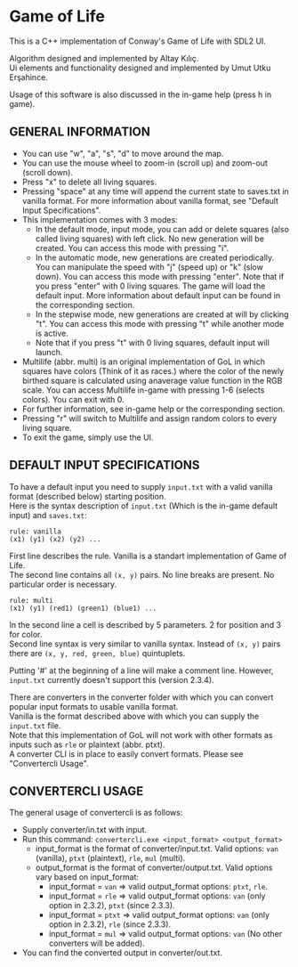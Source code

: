 # Game of Life

This is a C++ implementation of Conway's Game of Life with SDL2 UI.

Algorithm designed and implemented by Altay Kılıç.  
Ui elements and functionality designed and implemented by Umut Utku Erşahince.

Usage of this software is also discussed in the in-game help (press h in game).

## GENERAL INFORMATION

- You can use "w", "a", "s", "d" to move around the map.
- You can use the mouse wheel to zoom-in (scroll up) and zoom-out (scroll down).
- Press "x" to delete all living squares.
- Pressing "space" at any time will append the current state to saves.txt in vanilla format. For more information about vanilla format, see "Default Input Specifications".
- This implementation comes with 3 modes:
	- In the default mode, input mode, you can add or delete squares (also called living squares) with left click.
	No new generation will be created. You can access this mode with pressing "i".
	- In the automatic mode, new generations are created periodically. You can manipulate the speed with "j" (speed up) or "k" (slow down).
	You can access this mode with pressing "enter". Note that if you press "enter" with 0 living squares. The game will load the default input.
	More information about default input can be found in the corresponding section.
	- In the stepwise mode, new generations are created at will by clicking "t". You can access this mode  with pressing "t" while another mode is active.
	- Note that if you press "t" with 0 living squares, default input will launch.
- Multilife (abbr. multi) is an original implementation of GoL in which squares have colors (Think of it as races.) where the color of the newly birthed square is calculated using anaverage value function in the RGB scale. You can access Multilife in-game with pressing 1-6 (selects colors). You can exit with 0.
- For further information, see in-game help or the corresponding section.
- Pressing "r" will switch to Multilife and assign random colors to every living square.
- To exit the game, simply use the UI.

## DEFAULT INPUT SPECIFICATIONS

To have a default input you need to supply `input.txt` with a valid vanilla format (described below) starting position.  
Here is the syntax description of `input.txt` (Which is the in-game default input) and `saves.txt`:

    rule: vanilla  
    (x1) (y1) (x2) (y2) ...

First line describes the rule. Vanilla is a standart implementation of Game of Life.  
The second line contains all `(x, y)` pairs. No line breaks are present. No particular order is necessary.

    rule: multi  
    (x1) (y1) (red1) (green1) (blue1) ...

In the second line a cell is described by 5 parameters. 2 for position and 3 for color.  
Second line syntax is very similar to vanilla syntax. Instead of `(x, y)` pairs there are `(x, y, red, green, blue)` quintuplets.

Putting '#' at the beginning of a line will make a comment line. However, `input.txt` currently doesn't support this (version 2.3.4).

There are converters in the converter folder with which you can convert popular input formats to usable vanilla format.  
Vanilla is the format described above with which you can supply the `input.txt` file.  
Note that this implementation of GoL will not work with other formats as inputs such as `rle` or plaintext (abbr. ptxt).  
A converter CLI is in place to easily convert formats. Please see "Convertercli Usage".

## CONVERTERCLI USAGE

The general usage of convertercli is as follows:
- Supply converter/in.txt with input.
- Run this command: `convertercli.exe <input_format> <output_format>`
	- input_format is the format of converter/input.txt. Valid options: `van` (vanilla), `ptxt` (plaintext), `rle`, `mul` (multi).
	- output_format is the format of converter/output.txt. Valid options vary based on input_format:
		- input_format = `van` => valid output_format options: `ptxt`, `rle`.
		- input_format = `rle` => valid output_format options: `van` (only option in 2.3.2), `ptxt` (since 2.3.3).
		- input_format = `ptxt` => valid output_format options: `van` (only option in 2.3.2), `rle` (since 2.3.3).
		- input_format = `mul` => valid output_format options: `van` (No other converters will be added).
- You can find the converted output in converter/out.txt.
